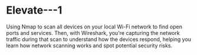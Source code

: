 # Elevate---1
Using Nmap to scan all devices on your local Wi-Fi network to find open ports and services. Then, with Wireshark, you're capturing the network traffic during that scan to understand how the devices respond, helping you learn how network scanning works and spot potential security risks. 
